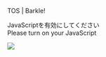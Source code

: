 TOS | Barkle!

JavaScriptを有効にしてください  
Please turn on your JavaScript

![](/static-assets/splash.png?1732885114524)